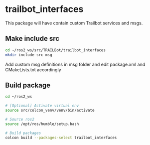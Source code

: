 # trailbot_interfaces
This package will have contain custom Trailbot services and msgs.

## Make include src 
```bash
cd ~/ros2_ws/src/TRAILBot/trailbot_interfaces
mkdir include src msg
```

Add custom msg definitions in msg folder and edit package.xml and CMakeLists.txt accordingly
## Build package
```bash
cd ~/ros2_ws

# [Optional] Activate virtual env
source src/colcon_venv/venv/bin/activate

# Source ros2
source /opt/ros/humble/setup.bash 

# Build packages
colcon build --packages-select trailbot_interfaces

```